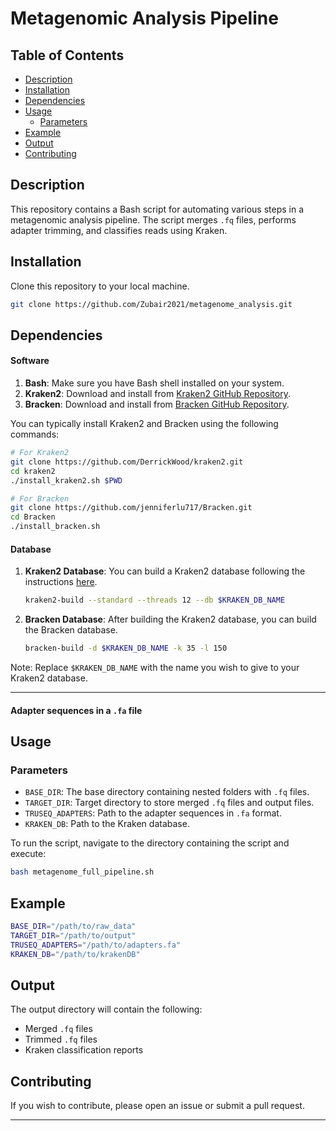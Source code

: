 # Metagenomic Analysis Pipeline

## Table of Contents

- [Description](#description)
- [Installation](#installation)
- [Dependencies](#dependencies)
- [Usage](#usage)
  - [Parameters](#parameters)
- [Example](#example)
- [Output](#output)
- [Contributing](#contributing)

## Description

This repository contains a Bash script for automating various steps in a metagenomic analysis pipeline. The script merges `.fq` files, performs adapter trimming, and classifies reads using Kraken.

## Installation

Clone this repository to your local machine.

```bash
git clone https://github.com/Zubair2021/metagenome_analysis.git
```

## Dependencies

#### Software

1. **Bash**: Make sure you have Bash shell installed on your system.
2. **Kraken2**: Download and install from [Kraken2 GitHub Repository](https://github.com/DerrickWood/kraken2).
3. **Bracken**: Download and install from [Bracken GitHub Repository](https://github.com/jenniferlu717/Bracken).

You can typically install Kraken2 and Bracken using the following commands:

```bash
# For Kraken2
git clone https://github.com/DerrickWood/kraken2.git
cd kraken2
./install_kraken2.sh $PWD

# For Bracken
git clone https://github.com/jenniferlu717/Bracken.git
cd Bracken
./install_bracken.sh
```

#### Database

1. **Kraken2 Database**: You can build a Kraken2 database following the instructions [here](https://github.com/DerrickWood/kraken2/wiki/Manual#special-databases).
   
   ```bash
   kraken2-build --standard --threads 12 --db $KRAKEN_DB_NAME
   ```
   
2. **Bracken Database**: After building the Kraken2 database, you can build the Bracken database.

   ```bash
   bracken-build -d $KRAKEN_DB_NAME -k 35 -l 150
   ```

Note: Replace `$KRAKEN_DB_NAME` with the name you wish to give to your Kraken2 database.

---

#### Adapter sequences in a `.fa` file

## Usage

### Parameters

- `BASE_DIR`: The base directory containing nested folders with `.fq` files.
- `TARGET_DIR`: Target directory to store merged `.fq` files and output files.
- `TRUSEQ_ADAPTERS`: Path to the adapter sequences in `.fa` format.
- `KRAKEN_DB`: Path to the Kraken database.

To run the script, navigate to the directory containing the script and execute:

```bash
bash metagenome_full_pipeline.sh
```

## Example

```bash
BASE_DIR="/path/to/raw_data"
TARGET_DIR="/path/to/output"
TRUSEQ_ADAPTERS="/path/to/adapters.fa"
KRAKEN_DB="/path/to/krakenDB"
```

## Output

The output directory will contain the following:

- Merged `.fq` files
- Trimmed `.fq` files
- Kraken classification reports

## Contributing

If you wish to contribute, please open an issue or submit a pull request.

---
